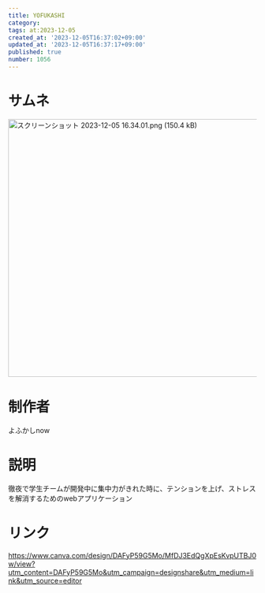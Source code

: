 ```yaml
---
title: YOFUKASHI
category:
tags: at:2023-12-05
created_at: '2023-12-05T16:37:02+09:00'
updated_at: '2023-12-05T16:37:17+09:00'
published: true
number: 1056
---
```


# サムネ
<img width="523" alt="スクリーンショット 2023-12-05 16.34.01.png (150.4 kB)" src="https://img.esa.io/uploads/production/attachments/19973/2023/12/05/148415/e425365c-0597-49e3-aac8-ef7efe9657b6.png">


# 制作者
よふかしnow

# 説明
徹夜で学生チームが開発中に集中力がきれた時に、テンションを上げ、ストレスを解消するためのwebアプリケーション

# リンク
https://www.canva.com/design/DAFyP59G5Mo/MfDJ3EdQgXpEsKvpUTBJ0w/view?utm_content=DAFyP59G5Mo&utm_campaign=designshare&utm_medium=link&utm_source=editor
